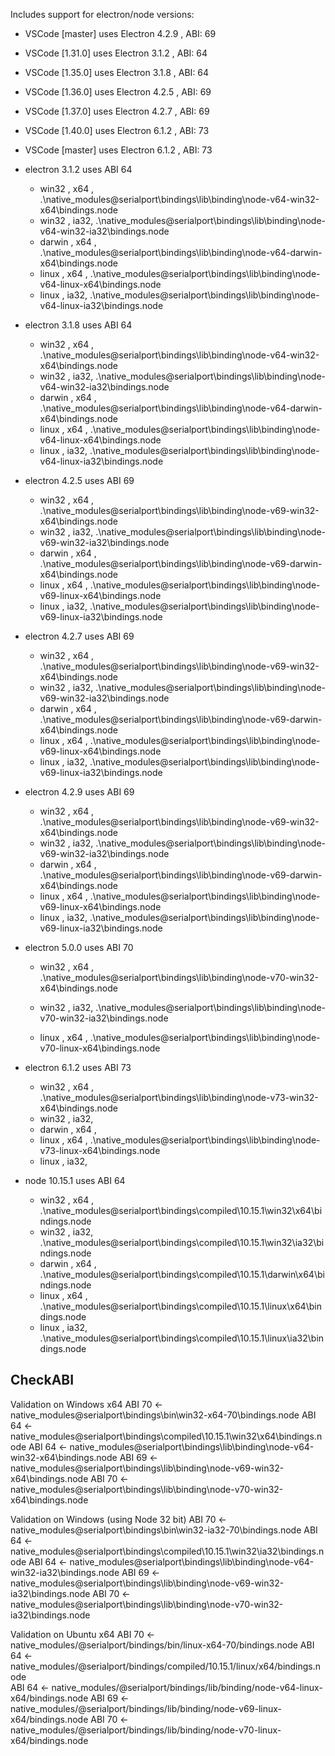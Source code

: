 Includes support for electron/node versions:
* VSCode [master] uses Electron 4.2.9 , ABI: 69
* VSCode [1.31.0] uses Electron 3.1.2 , ABI: 64
* VSCode [1.35.0] uses Electron 3.1.8 , ABI: 64
* VSCode [1.36.0] uses Electron 4.2.5 , ABI: 69
* VSCode [1.37.0] uses Electron 4.2.7 , ABI: 69
* VSCode [1.40.0] uses Electron 6.1.2 , ABI: 73
* VSCode [master] uses Electron 6.1.2 , ABI: 73

* electron 3.1.2 uses ABI 64
   - win32   , x64 , .\native_modules\@serialport\bindings\lib\binding\node-v64-win32-x64\bindings.node
   - win32   , ia32, .\native_modules\@serialport\bindings\lib\binding\node-v64-win32-ia32\bindings.node
   - darwin  , x64 , .\native_modules\@serialport\bindings\lib\binding\node-v64-darwin-x64\bindings.node
   - linux   , x64 , .\native_modules\@serialport\bindings\lib\binding\node-v64-linux-x64\bindings.node
   - linux   , ia32, .\native_modules\@serialport\bindings\lib\binding\node-v64-linux-ia32\bindings.node
* electron 3.1.8 uses ABI 64
   - win32   , x64 , .\native_modules\@serialport\bindings\lib\binding\node-v64-win32-x64\bindings.node
   - win32   , ia32, .\native_modules\@serialport\bindings\lib\binding\node-v64-win32-ia32\bindings.node
   - darwin  , x64 , .\native_modules\@serialport\bindings\lib\binding\node-v64-darwin-x64\bindings.node
   - linux   , x64 , .\native_modules\@serialport\bindings\lib\binding\node-v64-linux-x64\bindings.node
   - linux   , ia32, .\native_modules\@serialport\bindings\lib\binding\node-v64-linux-ia32\bindings.node
* electron 4.2.5 uses ABI 69
   - win32   , x64 , .\native_modules\@serialport\bindings\lib\binding\node-v69-win32-x64\bindings.node
   - win32   , ia32, .\native_modules\@serialport\bindings\lib\binding\node-v69-win32-ia32\bindings.node
   - darwin  , x64 , .\native_modules\@serialport\bindings\lib\binding\node-v69-darwin-x64\bindings.node
   - linux   , x64 , .\native_modules\@serialport\bindings\lib\binding\node-v69-linux-x64\bindings.node
   - linux   , ia32, .\native_modules\@serialport\bindings\lib\binding\node-v69-linux-ia32\bindings.node
* electron 4.2.7 uses ABI 69
   - win32   , x64 , .\native_modules\@serialport\bindings\lib\binding\node-v69-win32-x64\bindings.node
   - win32   , ia32, .\native_modules\@serialport\bindings\lib\binding\node-v69-win32-ia32\bindings.node
   - darwin  , x64 , .\native_modules\@serialport\bindings\lib\binding\node-v69-darwin-x64\bindings.node
   - linux   , x64 , .\native_modules\@serialport\bindings\lib\binding\node-v69-linux-x64\bindings.node
   - linux   , ia32, .\native_modules\@serialport\bindings\lib\binding\node-v69-linux-ia32\bindings.node
* electron 4.2.9 uses ABI 69
   - win32   , x64 , .\native_modules\@serialport\bindings\lib\binding\node-v69-win32-x64\bindings.node
   - win32   , ia32, .\native_modules\@serialport\bindings\lib\binding\node-v69-win32-ia32\bindings.node
   - darwin  , x64 , .\native_modules\@serialport\bindings\lib\binding\node-v69-darwin-x64\bindings.node
   - linux   , x64 , .\native_modules\@serialport\bindings\lib\binding\node-v69-linux-x64\bindings.node
   - linux   , ia32, .\native_modules\@serialport\bindings\lib\binding\node-v69-linux-ia32\bindings.node

* electron 5.0.0 uses ABI 70
   - win32   , x64 , .\native_modules\@serialport\bindings\lib\binding\node-v70-win32-x64\bindings.node
   - win32   , ia32, .\native_modules\@serialport\bindings\lib\binding\node-v70-win32-ia32\bindings.node

   - linux   , x64 , .\native_modules\@serialport\bindings\lib\binding\node-v70-linux-x64\bindings.node

* electron 6.1.2 uses ABI 73
   - win32   , x64 , .\native_modules\@serialport\bindings\lib\binding\node-v73-win32-x64\bindings.node
   - win32   , ia32, <Missing>
   - darwin  , x64 , <Missing>
   - linux   , x64 , .\native_modules\@serialport\bindings\lib\binding\node-v73-linux-x64\bindings.node
   - linux   , ia32, <Missing>


* node 10.15.1 uses ABI 64
   - win32   , x64 , .\native_modules\@serialport\bindings\compiled\10.15.1\win32\x64\bindings.node
   - win32   , ia32, .\native_modules\@serialport\bindings\compiled\10.15.1\win32\ia32\bindings.node
   - darwin  , x64 , .\native_modules\@serialport\bindings\compiled\10.15.1\darwin\x64\bindings.node
   - linux   , x64 , .\native_modules\@serialport\bindings\compiled\10.15.1\linux\x64\bindings.node
   - linux   , ia32, .\native_modules\@serialport\bindings\compiled\10.15.1\linux\ia32\bindings.node


## CheckABI 

Validation on Windows x64
    ABI 70 <- native_modules\@serialport\bindings\bin\win32-x64-70\bindings.node
    ABI 64 <- native_modules\@serialport\bindings\compiled\10.15.1\win32\x64\bindings.node
    ABI 64 <- native_modules\@serialport\bindings\lib\binding\node-v64-win32-x64\bindings.node
    ABI 69 <- native_modules\@serialport\bindings\lib\binding\node-v69-win32-x64\bindings.node
    ABI 70 <- native_modules\@serialport\bindings\lib\binding\node-v70-win32-x64\bindings.node

Validation on Windows (using Node 32 bit)
    ABI 70 <- native_modules\@serialport\bindings\bin\win32-ia32-70\bindings.node
    ABI 64 <- native_modules\@serialport\bindings\compiled\10.15.1\win32\ia32\bindings.node
    ABI 64 <- native_modules\@serialport\bindings\lib\binding\node-v64-win32-ia32\bindings.node
    ABI 69 <- native_modules\@serialport\bindings\lib\binding\node-v69-win32-ia32\bindings.node
    ABI 70 <- native_modules\@serialport\bindings\lib\binding\node-v70-win32-ia32\bindings.node

Validation on Ubuntu x64
    ABI 70 <- native_modules/@serialport/bindings/bin/linux-x64-70/bindings.node
    ABI 64 <- native_modules/@serialport/bindings/compiled/10.15.1/linux/x64/bindings.node    
    ABI 64 <- native_modules/@serialport/bindings/lib/binding/node-v64-linux-x64/bindings.node
    ABI 69 <- native_modules/@serialport/bindings/lib/binding/node-v69-linux-x64/bindings.node
    ABI 70 <- native_modules/@serialport/bindings/lib/binding/node-v70-linux-x64/bindings.node

